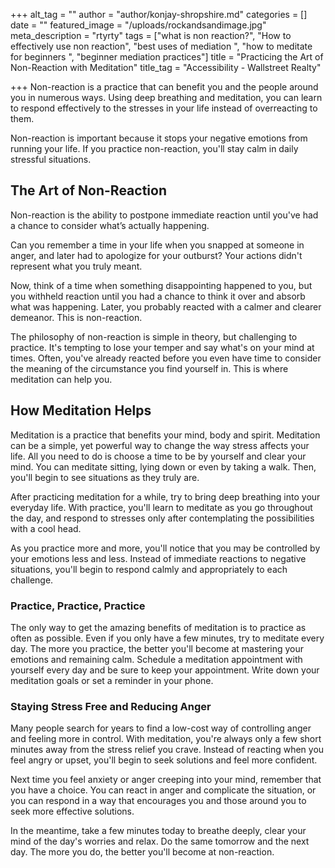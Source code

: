 +++
alt_tag = ""
author = "author/konjay-shropshire.md"
categories = []
date = ""
featured_image = "/uploads/rockandsandimage.jpg"
meta_description = "rtyrty"
tags = ["what is non reaction?", "How to effectively use non reaction", "best uses of mediation ", "how to meditate for beginners ", "beginner mediation practices"]
title = "Practicing the Art of Non-Reaction with Meditation"
title_tag = "Accessibility - Wallstreet Realty"

+++
Non-reaction is a practice that can benefit you and the people around you in numerous ways. Using deep breathing and meditation, you can learn to respond effectively to the stresses in your life instead of overreacting to them.

Non-reaction is important because it stops your negative emotions from running your life. If you practice non-reaction, you'll stay calm in daily stressful situations.

## The Art of Non-Reaction

Non-reaction is the ability to postpone immediate reaction until you've had a chance to consider what’s actually happening.

Can you remember a time in your life when you snapped at someone in anger, and later had to apologize for your outburst? Your actions didn't represent what you truly meant.

Now, think of a time when something disappointing happened to you, but you withheld reaction until you had a chance to think it over and absorb what was happening. Later, you probably reacted with a calmer and clearer demeanor. This is non-reaction.

The philosophy of non-reaction is simple in theory, but challenging to practice. It's tempting to lose your temper and say what's on your mind at times. Often, you've already reacted before you even have time to consider the meaning of the circumstance you find yourself in. This is where meditation can help you.

## How Meditation Helps

Meditation is a practice that benefits your mind, body and spirit. Meditation can be a simple, yet powerful way to change the way stress affects your life. All you need to do is choose a time to be by yourself and clear your mind. You can meditate sitting, lying down or even by taking a walk. Then, you'll begin to see situations as they truly are.

After practicing meditation for a while, try to bring deep breathing into your everyday life. With practice, you'll learn to meditate as you go throughout the day, and respond to stresses only after contemplating the possibilities with a cool head.

As you practice more and more, you'll notice that you may be controlled by your emotions less and less. Instead of immediate reactions to negative situations, you'll begin to respond calmly and appropriately to each challenge.

### Practice, Practice, Practice

The only way to get the amazing benefits of meditation is to practice as often as possible. Even if you only have a few minutes, try to meditate every day. The more you practice, the better you'll become at mastering your emotions and remaining calm. Schedule a meditation appointment with yourself every day and be sure to keep your appointment. Write down your meditation goals or set a reminder in your phone.

### Staying Stress Free and Reducing Anger

Many people search for years to find a low-cost way of controlling anger and feeling more in control. With meditation, you're always only a few short minutes away from the stress relief you crave. Instead of reacting when you feel angry or upset, you'll begin to seek solutions and feel more confident.

Next time you feel anxiety or anger creeping into your mind, remember that you have a choice. You can react in anger and complicate the situation, or you can respond in a way that encourages you and those around you to seek more effective solutions.

In the meantime, take a few minutes today to breathe deeply, clear your mind of the day's worries and relax. Do the same tomorrow and the next day. The more you do, the better you'll become at non-reaction.